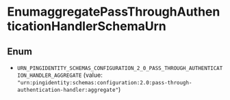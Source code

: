 

# EnumaggregatePassThroughAuthenticationHandlerSchemaUrn

## Enum


* `URN_PINGIDENTITY_SCHEMAS_CONFIGURATION_2_0_PASS_THROUGH_AUTHENTICATION_HANDLER_AGGREGATE` (value: `"urn:pingidentity:schemas:configuration:2.0:pass-through-authentication-handler:aggregate"`)



